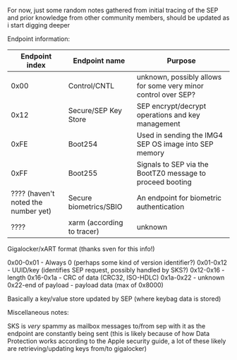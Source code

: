 For now, just some random notes gathered from initial tracing of the SEP and prior knowledge from other community members, should be updated as i start digging deeper

Endpoint information:

| Endpoint index | Endpoint name | Purpose |
| -------------- | ------------- | ------- |
| 0x00 | Control/CNTL | unknown, possibly allows for some very minor control over SEP? |
| 0x12 | Secure/SEP Key Store | SEP encrypt/decrypt operations and key management |
| 0xFE | Boot254 | Used in sending the IMG4 SEP OS image into SEP memory |
| 0xFF | Boot255 | Signals to SEP via the BootTZ0 message to proceed booting |
| ???? (haven't noted the number yet) | Secure biometrics/SBIO | An endpoint for biometric authentication |
| ???? | xarm (according to tracer) | unknown |

Gigalocker/xART format (thanks sven for this info!)

0x00-0x01 - Always 0 (perhaps some kind of version identifier?)
0x01-0x12 - UUID/key (identifies SEP request, possibly handled by SKS?)
0x12-0x16 - length
0x16-0x1a - CRC of data (CRC32, ISO-HDLC)
0x1a-0x22 - unknown
0x22-end of payload - payload data (max of 0x8000)

Basically a key/value store updated by SEP (where keybag data is stored)

Miscellaneous notes:

SKS is *very* spammy as mailbox messages to/from sep with it as the endpoint are constantly being sent (this is likely because of how Data Protection works according to the Apple security guide, a lot of these likely are retrieving/updating keys from/to gigalocker)